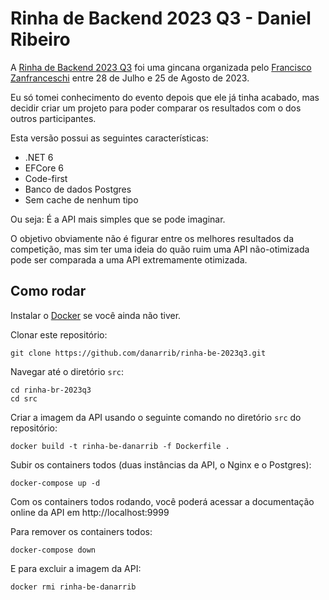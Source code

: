 # Rinha de Backend 2023 Q3 - Daniel Ribeiro

A [Rinha de Backend 2023 Q3](https://github.com/zanfranceschi/rinha-de-backend-2023-q3) foi uma gincana organizada pelo [Francisco Zanfranceschi](https://github.com/zanfranceschi) entre 28 de Julho e 25 de Agosto de 2023.

Eu só tomei conhecimento do evento depois que ele já tinha acabado, mas decidir criar um projeto para poder comparar os resultados com o dos outros participantes.

Esta versão possui as seguintes características:
* .NET 6
* EFCore 6
* Code-first
* Banco de dados Postgres
* Sem cache de nenhum tipo

Ou seja: É a API mais simples que se pode imaginar.

O objetivo obviamente não é figurar entre os melhores resultados da competição, mas sim ter uma ideia do quão ruim uma API não-otimizada pode ser comparada a uma API extremamente otimizada.

## Como rodar

Instalar o [Docker](https://www.docker.com/) se você ainda não tiver.

Clonar este repositório: 
```
git clone https://github.com/danarrib/rinha-be-2023q3.git
```

Navegar até o diretório ```src```:
```
cd rinha-br-2023q3
cd src
```

Criar a imagem da API usando o seguinte comando no diretório ```src``` do repositório:
```
docker build -t rinha-be-danarrib -f Dockerfile .
```

Subir os containers todos (duas instâncias da API, o Nginx e o Postgres):
```
docker-compose up -d
```

Com os containers todos rodando, você poderá acessar a documentação online da API em http://localhost:9999

Para remover os containers todos:
```
docker-compose down
```

E para excluir a imagem da API:
```
docker rmi rinha-be-danarrib
```